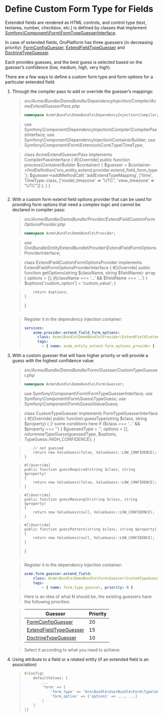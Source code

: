 <a id="book-entities-extended-entities-custom-form-type-for-fields"></a>

# Define Custom Form Type for Fields

Extended fields are rendered as HTML controls, and control type (text, textarea, number, checkbox, etc.) is defined by
classes that implement <a href="https://github.com/symfony/symfony/blob/6.4/src/Symfony/Component/Form/FormTypeGuesserInterface.php" target="_blank">Symfony\\Component\\Form\\FormTypeGuesserInterface</a>.

In case of extended fields, OroPlatform has three guessers (in decreasing priority): <a href="https://github.com/oroinc/platform/blob/master/src/Oro/Bundle/EntityBundle/Form/Guesser/FormConfigGuesser.php" target="_blank">FormConfigGuesser</a>, <a href="https://github.com/oroinc/platform/blob/master/src/Oro/Bundle/EntityExtendBundle/Form/Guesser/ExtendFieldTypeGuesser.php" target="_blank">ExtendFieldTypeGuesser</a> and <a href="https://github.com/oroinc/platform/blob/master/src/Oro/Bundle/EntityBundle/Form/Guesser/DoctrineTypeGuesser.php" target="_blank">DoctrineTypeGuesser</a>.

Each provides guesses, and the best guess is selected based on the guesser’s confidence (low, medium, high, very high).

There are a few ways to define a custom form type and form options for a particular extended field:

1. Through the compiler pass to add or override the guesser’s mappings:
   > *src/Acme/Bundle/DemoBundle/DependencyInjection/Compiler/AcmeExtendGuesserPass.php*
   > ```php
   > namespace Acme\Bundle\DemoBundle\DependencyInjection\Compiler;

   > use Symfony\Component\DependencyInjection\Compiler\CompilerPassInterface;
   > use Symfony\Component\DependencyInjection\ContainerBuilder;
   > use Symfony\Component\Form\Extension\Core\Type\TimeType;

   > class AcmeExtendGuesserPass implements CompilerPassInterface
   > {
   >     #[\Override]
   >     public function process(ContainerBuilder $container)
   >     {
   >         $guesser = $container->findDefinition('oro_entity_extend.provider.extend_field_form_type');
   >         $guesser->addMethodCall(
   >             'addExtendTypeMapping',
   >             ['time', TimeType::class, ['model_timezone' => "UTC", 'view_timezone' => "UTC"]]
   >         );
   >     }
   > }
   > ```
2. With a custom form extend field options provider that can be used for providing form options that need a complex logic and cannot be declared in compiler pass:
   > *src/Acme/Bundle/DemoBundle/Provider/ExtendFieldCustomFormOptionsProvider.php*
   > ```php
   > namespace Acme\Bundle\DemoBundle\Provider;

   > use Oro\Bundle\EntityExtendBundle\Provider\ExtendFieldFormOptionsProviderInterface;

   > class ExtendFieldCustomFormOptionsProvider implements ExtendFieldFormOptionsProviderInterface
   > {
   >     #[\Override]
   >     public function getOptions(string $className, string $fieldName): array
   >     {
   >         $options = [];
   >         if ($className === '...' && $fieldName === '...') {
   >             $options['custom_option'] = 'custom_value';
   >         }

   >         return $options;
   >     }
   > }
   > ```

   > Register it in the dependency injection container:
   > ```yaml
   > services:
   >     acme.provider.extend_field_form_options:
   >       class: Acme\Bundle\DemoBundle\Provider\ExtendFieldCustomFormOptionsProvider
   >       tags:
   >         - { name: acme_entity_extend.form_options_provider }
   > ```
3. With a custom guesser that will have higher priority or will provide a guess with the highest confidence value:
   > *src/Acme/Bundle/DemoBundle/Form/Guesser/CustomTypeGuesser.php*
   > ```php
   > namespace Acme\Bundle\DemoBundle\Form\Guesser;

   > use Symfony\Component\Form\FormTypeGuesserInterface;
   > use Symfony\Component\Form\Guess\TypeGuess;
   > use Symfony\Component\Form\Guess\ValueGuess;

   > class CustomTypeGuesser implements FormTypeGuesserInterface
   > {
   >     #[\Override]
   >     public function guessType(string $class, string $property)
   >     {
   >         // some conditions here
   >         if ($class === '...' && $property === '') {
   >             $guessedType = '';
   >             $options     = [];
   >             return new TypeGuess($guessedType, $options, TypeGuess::HIGH_CONFIDENCE);
   >         }

   >         // not guessed
   >         return new ValueGuess(false, ValueGuess::LOW_CONFIDENCE);
   >     }

   >     #[\Override]
   >     public function guessRequired(string $class, string $property)
   >     {
   >         return new ValueGuess(false, ValueGuess::LOW_CONFIDENCE);
   >     }

   >     #[\Override]
   >     public function guessMaxLength(string $class, string $property)
   >     {
   >         return new ValueGuess(null, ValueGuess::LOW_CONFIDENCE);
   >     }

   >     #[\Override]
   >     public function guessPattern(string $class, string $property)
   >     {
   >         return new ValueGuess(null, ValueGuess::LOW_CONFIDENCE);
   >     }
   > }
   > ```

   > Register it in the dependency injection container:
   > ```yaml
   > acme.form.guesser.extend_field:
   >     class: Acme\Bundle\DemoBundle\Form\Guesser\CustomTypeGuesser
   >     tags:
   >         - { name: form.type_guesser, priority: N }
   > ```

   > Here is an idea of what N should be, the existing guessers have the following priorities:

   > | Guesser                                                                                                                                                                       |   Priority |
   > |-------------------------------------------------------------------------------------------------------------------------------------------------------------------------------|------------|
   > | <a href="https://github.com/oroinc/platform/blob/master/src/Oro/Bundle/EntityBundle/Form/Guesser/FormConfigGuesser.php" target="_blank">FormConfigGuesser</a>                 |         20 |
   > | <a href="https://github.com/oroinc/platform/blob/master/src/Oro/Bundle/EntityExtendBundle/Form/Guesser/ExtendFieldTypeGuesser.php" target="_blank">ExtendFieldTypeGuesser</a> |         15 |
   > | <a href="https://github.com/oroinc/platform/blob/master/src/Oro/Bundle/EntityBundle/Form/Guesser/DoctrineTypeGuesser.php" target="_blank">DoctrineTypeGuesser</a>             |         10 |

   > Select it according to what you need to achieve.
4. Using attribute to a field or a related entity (if an extended field is an association)
   > ```php
   > #[Config(
   >     defaultValues: [
   >         ...
   >         'form' => [
   >             'form_type' => 'Oro\Bundle\UserBundle\Form\Type\UserSelectType',
   >             'form_option' => ['option1' => ..., ...]
   >         ]
   >     ]
   > )]
   > ```

<!-- Frontend -->
